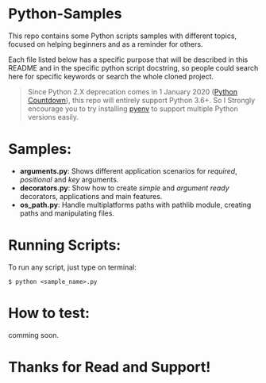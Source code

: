 # Python-Samples
This repo contains some Python scripts samples with different topics, focused on helping beginners and as a reminder for others.

Each file listed below has a specific purpose that will be described in this README and in the specific python script docstring, so people could search here for specific keywords or search the whole cloned project.

> Since Python 2.X deprecation comes in 1 January 2020 ([Python Countdown](https://pythonclock.org/)), this repo  will entirely support Python 3.6+. So I Strongly encourage you to try installing [pyenv](https://github.com/pyenv/pyenv) to support multiple Python versions easily.

# Samples:
* **arguments.py**: Shows different application scenarios for *required*, *positional* and *key* arguments.
* **decorators.py**: Show how to create *simple* and *argument ready* decorators, applications and main features.
* **os_path.py**: Handle multiplatforms paths with pathlib module, creating paths and manipulating files.

# Running Scripts:
To run any script, just type on terminal:

```$ python <sample_name>.py``` 

# How to test:
comming soon.

# Thanks for Read and Support!
